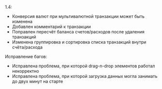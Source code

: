 1.4:
- Конверсия валют при мультивалютной транзакции может быть изменена
- Добавлен комментарий к транзакции
- Поправлен пересчёт баланса счетов/расходов после удаления транзакций
- Изменена группировка и сортировка списка транзакций внутри счёта/расхода

Исправление багов:
- Исправлена проблема, при которой drag-n-drop элементов работал некорректно
- Исправлена проблема, при которой загрузка данных могла занимать до двух минут на старте
